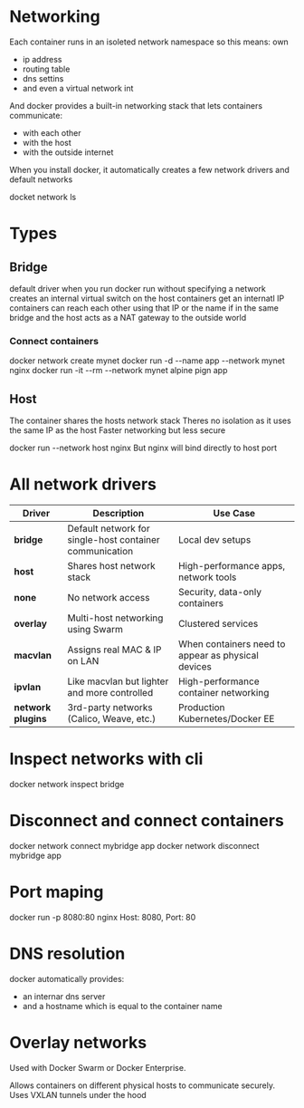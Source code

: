 # Networking

Each container runs in an isoleted network namespace so this means:
own
- ip address
- routing table
- dns settins
- and even a virtual network int

And docker provides a built-in networking stack that lets containers communicate:
- with each other
- with the host
- with the outside internet


When you install docker, it automatically creates a few network drivers and default networks

docket network ls

# Types

## Bridge

default driver when you run docker run without specifying a network
creates an internal virtual switch on the host
containers get an internatl IP
containers can reach each other using that IP or the name if in the same bridge
and the host acts as a NAT gateway to the outside world

### Connect containers

docker network create mynet
docker run -d --name app --network mynet nginx
docker run -it --rm --network mynet alpine pign app

## Host
The container shares the hosts network stack
Theres no isolation as it uses the same IP as the host
Faster networking but less secure

docker run --network host nginx
But nginx will bind directly to host port


# All network drivers
| Driver              | Description                                             | Use Case                                           |
| ------------------- | ------------------------------------------------------- | -------------------------------------------------- |
| **bridge**          | Default network for single-host container communication | Local dev setups                                   |
| **host**            | Shares host network stack                               | High-performance apps, network tools               |
| **none**            | No network access                                       | Security, data-only containers                     |
| **overlay**         | Multi-host networking using Swarm                       | Clustered services                                 |
| **macvlan**         | Assigns real MAC & IP on LAN                            | When containers need to appear as physical devices |
| **ipvlan**          | Like macvlan but lighter and more controlled            | High-performance container networking              |
| **network plugins** | 3rd-party networks (Calico, Weave, etc.)                | Production Kubernetes/Docker EE                    |



# Inspect networks with cli

docker network inspect bridge

# Disconnect and connect containers

docker network connect mybridge app
docker network disconnect mybridge app


# Port maping

docker run -p 8080:80 nginx
Host: 8080, Port: 80


# DNS resolution
docker automatically provides:
 - an internar dns server
 - and a hostname which is equal to the container name


# Overlay networks
Used with Docker Swarm or Docker Enterprise.

Allows containers on different physical hosts to communicate securely.
Uses VXLAN tunnels under the hood




















